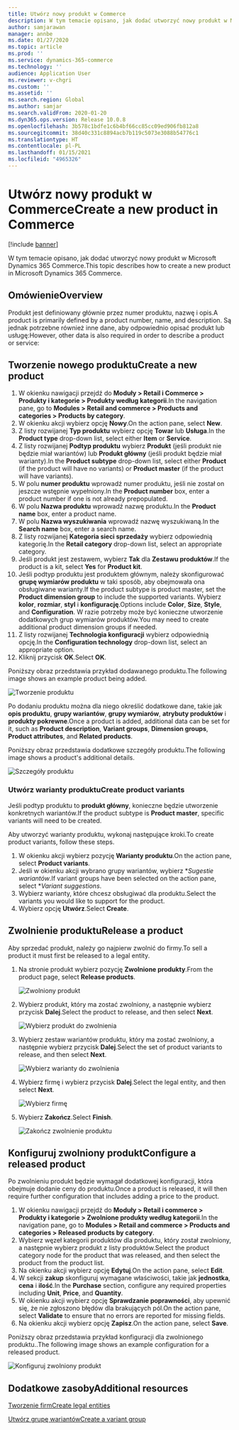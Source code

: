 ```yaml
---
title: Utwórz nowy produkt w Commerce
description: W tym temacie opisano, jak dodać utworzyć nowy produkt w Microsoft Dynamics 365 Commerce.
author: samjarawan
manager: annbe
ms.date: 01/27/2020
ms.topic: article
ms.prod: ''
ms.service: dynamics-365-commerce
ms.technology: ''
audience: Application User
ms.reviewer: v-chgri
ms.custom: ''
ms.assetid: ''
ms.search.region: Global
ms.author: samjar
ms.search.validFrom: 2020-01-20
ms.dyn365.ops.version: Release 10.0.8
ms.openlocfilehash: 3b578c1bdfe1c6b4bf66cc85cc09ed906fb812a8
ms.sourcegitcommit: 38d40c331c8894acb7b119c5073e3088b54776c1
ms.translationtype: HT
ms.contentlocale: pl-PL
ms.lasthandoff: 01/15/2021
ms.locfileid: "4965326"
---
```

# <a name="create-a-new-product-in-commerce"></a><span data-ttu-id="0c884-103">Utwórz nowy produkt w Commerce</span><span class="sxs-lookup"><span data-stu-id="0c884-103">Create a new product in Commerce</span></span>


[!include [banner](includes/banner.md)]

<span data-ttu-id="0c884-104">W tym temacie opisano, jak dodać utworzyć nowy produkt w Microsoft Dynamics 365 Commerce.</span><span class="sxs-lookup"><span data-stu-id="0c884-104">This topic describes how to create a new product in Microsoft Dynamics 365 Commerce.</span></span>

## <a name="overview"></a><span data-ttu-id="0c884-105">Omówienie</span><span class="sxs-lookup"><span data-stu-id="0c884-105">Overview</span></span>

<span data-ttu-id="0c884-106">Produkt jest definiowany głównie przez numer produktu, nazwę i opis.</span><span class="sxs-lookup"><span data-stu-id="0c884-106">A product is primarily defined by a product number, name, and description.</span></span> <span data-ttu-id="0c884-107">Są jednak potrzebne również inne dane, aby odpowiednio opisać produkt lub usługę:</span><span class="sxs-lookup"><span data-stu-id="0c884-107">However, other data is also required in order to describe a product or service:</span></span>

## <a name="create-a-new-product"></a><span data-ttu-id="0c884-108">Tworzenie nowego produktu</span><span class="sxs-lookup"><span data-stu-id="0c884-108">Create a new product</span></span>

1. <span data-ttu-id="0c884-109">W okienku nawigacji przejdź do **Moduły \> Retail i Commerce \> Produkty i kategorie \> Produkty według kategorii**.</span><span class="sxs-lookup"><span data-stu-id="0c884-109">In the navigation pane, go to **Modules \> Retail and commerce \> Products and categories \> Products by category**.</span></span>
1. <span data-ttu-id="0c884-110">W okienku akcji wybierz opcję **Nowy**.</span><span class="sxs-lookup"><span data-stu-id="0c884-110">On the action pane, select **New**.</span></span>
1. <span data-ttu-id="0c884-111">Z listy rozwijanej **Typ produktu** wybierz opcję **Towar** lub **Usługa**.</span><span class="sxs-lookup"><span data-stu-id="0c884-111">In the **Product type** drop-down list, select either **Item** or **Service**.</span></span>
1. <span data-ttu-id="0c884-112">Z listy rozwijanej **Podtyp produktu** wybierz **Produkt** (jeśli produkt nie będzie miał wariantów) lub **Produkt główny** (jeśli produkt będzie miał warianty).</span><span class="sxs-lookup"><span data-stu-id="0c884-112">In the **Product subtype** drop-down list, select either **Product** (if the product will have no variants) or **Product master** (if the product will have variants).</span></span>
1. <span data-ttu-id="0c884-113">W polu **numer produktu** wprowadź numer produktu, jeśli nie został on jeszcze wstępnie wypełniony.</span><span class="sxs-lookup"><span data-stu-id="0c884-113">In the **Product number** box, enter a product number if one is not already prepopulated.</span></span>
1. <span data-ttu-id="0c884-114">W polu **Nazwa produktu** wprowadź nazwę produktu.</span><span class="sxs-lookup"><span data-stu-id="0c884-114">In the **Product name** box, enter a product name.</span></span>
1. <span data-ttu-id="0c884-115">W polu **Nazwa wyszukiwania** wprowadź nazwę wyszukiwaną.</span><span class="sxs-lookup"><span data-stu-id="0c884-115">In the **Search name** box, enter a search name.</span></span>
1. <span data-ttu-id="0c884-116">Z listy rozwijanej **Kategoria sieci sprzedaży** wybierz odpowiednią kategorię.</span><span class="sxs-lookup"><span data-stu-id="0c884-116">In the **Retail category** drop-down list, select an appropriate category.</span></span>
1. <span data-ttu-id="0c884-117">Jeśli produkt jest zestawem, wybierz **Tak** dla **Zestawu produktów**.</span><span class="sxs-lookup"><span data-stu-id="0c884-117">If the product is a kit, select **Yes** for **Product kit**.</span></span>
1. <span data-ttu-id="0c884-118">Jeśli podtyp produktu jest produktem głównym, należy skonfigurować **grupę wymiarów produktu** w taki sposób, aby obejmowała ona obsługiwane warianty.</span><span class="sxs-lookup"><span data-stu-id="0c884-118">If the product subtype is product master, set the **Product dimension group** to include the supported variants.</span></span> <span data-ttu-id="0c884-119">Wybierz **kolor**, **rozmiar**, **styl** i **konfigurację**.</span><span class="sxs-lookup"><span data-stu-id="0c884-119">Options include **Color**, **Size**, **Style**, and **Configuration**.</span></span> <span data-ttu-id="0c884-120">W razie potrzeby może być konieczne utworzenie dodatkowych grup wymiarów produktów.</span><span class="sxs-lookup"><span data-stu-id="0c884-120">You may need to create additional product dimension groups if needed.</span></span>
1. <span data-ttu-id="0c884-121">Z listy rozwijanej **Technologia konfiguracji** wybierz odpowiednią opcję.</span><span class="sxs-lookup"><span data-stu-id="0c884-121">In the **Configuration technology** drop-down list, select an appropriate option.</span></span>
1. <span data-ttu-id="0c884-122">Kliknij przycisk **OK**.</span><span class="sxs-lookup"><span data-stu-id="0c884-122">Select **OK**.</span></span>

<span data-ttu-id="0c884-123">Poniższy obraz przedstawia przykład dodawanego produktu.</span><span class="sxs-lookup"><span data-stu-id="0c884-123">The following image shows an example product being added.</span></span>

![Tworzenie produktu](media/create-new-product.png)

<span data-ttu-id="0c884-125">Po dodaniu produktu można dla niego określić dodatkowe dane, takie jak **opis produktu**, **grupy wariantów**, **grupy wymiarów**, **atrybuty produktów** i **produkty pokrewne**.</span><span class="sxs-lookup"><span data-stu-id="0c884-125">Once a product is added, additional data can be set for it, such as **Product description**, **Variant groups**, **Dimension groups**, **Product attributes**, and **Related products**.</span></span>

<span data-ttu-id="0c884-126">Poniższy obraz przedstawia dodatkowe szczegóły produktu.</span><span class="sxs-lookup"><span data-stu-id="0c884-126">The following image shows a product's additional details.</span></span>

![Szczegóły produktu](media/create-new-product-2.png)

### <a name="create-product-variants"></a><span data-ttu-id="0c884-128">Utwórz warianty produktu</span><span class="sxs-lookup"><span data-stu-id="0c884-128">Create product variants</span></span>

<span data-ttu-id="0c884-129">Jeśli podtyp produktu to **produkt główny**, konieczne będzie utworzenie konkretnych wariantów.</span><span class="sxs-lookup"><span data-stu-id="0c884-129">If the product subtype is **Product master**, specific variants will need to be created.</span></span> 

<span data-ttu-id="0c884-130">Aby utworzyć warianty produktu, wykonaj następujące kroki.</span><span class="sxs-lookup"><span data-stu-id="0c884-130">To create product variants, follow these steps.</span></span>

1. <span data-ttu-id="0c884-131">W okienku akcji wybierz pozycję **Warianty produktu**.</span><span class="sxs-lookup"><span data-stu-id="0c884-131">On the action pane, select **Product variants**.</span></span>
1. <span data-ttu-id="0c884-132">Jeśli w okienku akcji wybrano grupy wariantów, wybierz \**Sugestie wariantów*.</span><span class="sxs-lookup"><span data-stu-id="0c884-132">If variant groups have been selected on the action pane, select \**Variant suggestions*.</span></span>
1. <span data-ttu-id="0c884-133">Wybierz warianty, które chcesz obsługiwać dla produktu.</span><span class="sxs-lookup"><span data-stu-id="0c884-133">Select the variants you would like to support for the product.</span></span>
1. <span data-ttu-id="0c884-134">Wybierz opcję **Utwórz**.</span><span class="sxs-lookup"><span data-stu-id="0c884-134">Select **Create**.</span></span>

## <a name="release-a-product"></a><span data-ttu-id="0c884-135">Zwolnienie produktu</span><span class="sxs-lookup"><span data-stu-id="0c884-135">Release a product</span></span>

<span data-ttu-id="0c884-136">Aby sprzedać produkt, należy go najpierw zwolnić do firmy.</span><span class="sxs-lookup"><span data-stu-id="0c884-136">To sell a product it must first be released to a legal entity.</span></span>

1. <span data-ttu-id="0c884-137">Na stronie produkt wybierz pozycję **Zwolnione produkty**.</span><span class="sxs-lookup"><span data-stu-id="0c884-137">From the product page, select **Release products**.</span></span>

    ![Zwolniony produkt](media/create-new-product-3.png)

1. <span data-ttu-id="0c884-139">Wybierz produkt, który ma zostać zwolniony, a następnie wybierz przycisk **Dalej**.</span><span class="sxs-lookup"><span data-stu-id="0c884-139">Select the product to release, and then select **Next**.</span></span>

    ![Wybierz produkt do zwolnienia](media/create-new-product-4.png)

1. <span data-ttu-id="0c884-141">Wybierz zestaw wariantów produktu, który ma zostać zwolniony, a następnie wybierz przycisk **Dalej**.</span><span class="sxs-lookup"><span data-stu-id="0c884-141">Select the set of product variants to release, and then select **Next**.</span></span>

    ![Wybierz warianty do zwolnienia](media/create-new-product-5.png)

1. <span data-ttu-id="0c884-143">Wybierz firmę i wybierz przycisk **Dalej**.</span><span class="sxs-lookup"><span data-stu-id="0c884-143">Select the legal entity, and then select **Next**.</span></span>

    ![Wybierz firmę](media/create-new-product-6.png)

1. <span data-ttu-id="0c884-145">Wybierz **Zakończ**.</span><span class="sxs-lookup"><span data-stu-id="0c884-145">Select **Finish**.</span></span>

    ![Zakończ zwolnienie produktu](media/create-new-product-7.png)

## <a name="configure-a-released-product"></a><span data-ttu-id="0c884-147">Konfiguruj zwolniony produkt</span><span class="sxs-lookup"><span data-stu-id="0c884-147">Configure a released product</span></span>

<span data-ttu-id="0c884-148">Po zwolnieniu produkt będzie wymagał dodatkowej konfiguracji, która obejmuje dodanie ceny do produktu.</span><span class="sxs-lookup"><span data-stu-id="0c884-148">Once a product is released, it will then require further configuration that includes adding a price to the product.</span></span>

1. <span data-ttu-id="0c884-149">W okienku nawigacji przejdź do **Moduły \> Retail i commerce \> Produkty i kategorie \> Zwolnione produkty według kategorii**.</span><span class="sxs-lookup"><span data-stu-id="0c884-149">In the navigation pane, go to **Modules \> Retail and commerce \> Products and categories \> Released products by category**.</span></span>
1. <span data-ttu-id="0c884-150">Wybierz węzeł kategorii produktów dla produktu, który został zwolniony, a następnie wybierz produkt z listy produktów.</span><span class="sxs-lookup"><span data-stu-id="0c884-150">Select the product category node for the product that was released, and then select the product from the product list.</span></span>
1. <span data-ttu-id="0c884-151">Na okienku akcji wybierz opcję **Edytuj**.</span><span class="sxs-lookup"><span data-stu-id="0c884-151">On the action pane, select **Edit**.</span></span>
1. <span data-ttu-id="0c884-152">W sekcji **zakup** skonfiguruj wymagane właściwości, takie jak **jednostka**, **cena** i **ilość**.</span><span class="sxs-lookup"><span data-stu-id="0c884-152">In the **Purchase** section, configure any required properties including **Unit**, **Price**,  and **Quantity**.</span></span>
1. <span data-ttu-id="0c884-153">W okienku akcji wybierz opcję **Sprawdzanie poprawności**, aby upewnić się, że nie zgłoszono błędów dla brakujących pól.</span><span class="sxs-lookup"><span data-stu-id="0c884-153">On the action pane, select **Validate** to ensure that no errors are reported for missing fields.</span></span>
1. <span data-ttu-id="0c884-154">Na okienku akcji wybierz opcję **Zapisz**.</span><span class="sxs-lookup"><span data-stu-id="0c884-154">On the action pane, select **Save**.</span></span>

<span data-ttu-id="0c884-155">Poniższy obraz przedstawia przykład konfiguracji dla zwolnionego produktu..</span><span class="sxs-lookup"><span data-stu-id="0c884-155">The following image shows an example configuration for a released product.</span></span>

![Konfiguruj zwolniony produkt](media/create-new-product-8.png)

## <a name="additional-resources"></a><span data-ttu-id="0c884-157">Dodatkowe zasoby</span><span class="sxs-lookup"><span data-stu-id="0c884-157">Additional resources</span></span>

[<span data-ttu-id="0c884-158">Tworzenie firm</span><span class="sxs-lookup"><span data-stu-id="0c884-158">Create legal entities</span></span>](channels-legal-entities.md)

[<span data-ttu-id="0c884-159">Utwórz grupę wariantów</span><span class="sxs-lookup"><span data-stu-id="0c884-159">Create a variant group</span></span>](create-variant-group.md) 
